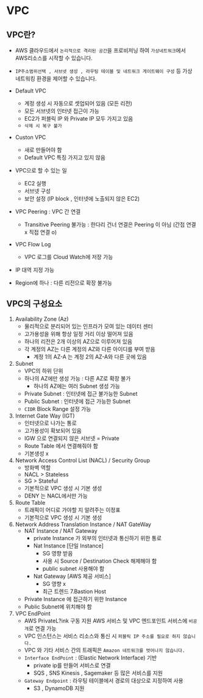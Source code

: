 # VPC

## VPC란?
- AWS 클라우드에서 `논리적으로 격리된 공간`을 프로비저닝 하여 `가상네트워크`에서 AWS리소스를 시작할 수 있습니다.
- `IP주소범위선택 , 서브넷 생성 , 라우팅 테이블 및 네트워크 게이트웨이 구성` 등 가상 네트워킹 환경을 제어할 수 있습니다.
- Default VPC
    - 계정 생성 시 자동으로 셋업되어 있음 (모든 리전)
    - 모든 서브넷의 인터넷 접근이 가능
    - EC2가 퍼블릭 IP 와 Private IP 모두 가지고 있음
    - `삭제 시 복구 불가`

- Custon VPC
    - 새로 만들어야 함
    - Default VPC 특징 가지고 있지 않음

- VPC으로 할 수 있는 일
    - EC2 실행
    - 서브넷 구성
    - 보안 설정 (IP block , 인터넷에 노출되지 않은 EC2)
- VPC Peering : VPC 간 연결
    - Transitive Peering 불가능 : 한다리 건너 연결은 Peering 이 아님 (간접 연결 x 직접 연결 o)
- VPC Flow Log
    - VPC 로그를 Cloud Watch에 저장 가능
- IP 대역 지정 가능
- Region에 하나 : 다른 리전으로 확장 불가능 

## VPC의 구성요소
1. Availability Zone (Az)
    - 물리적으로 분리되어 있는 인프라가 모여 있는 데이터 센터
    - 고가용성을 위해 항상 일정 거리 이상 떨어져 있음
    - 하나의 리전은 2개 이상의 AZ으로 이루어져 있음
    - 각 계정의 AZ는 다른 계정의 AZ와 다른 아이디를 부여 받음
        - 계정 1의 AZ-A 는 계정 2의 AZ-A와 다른 곳에 있음
2. Subnet
    - VPC의 하위 단위
    - 하나의 AZ에만 생성 가능 : 다른 AZ로 확장 불가
        - 하나의 AZ에는 여러 Subnet 생성 가능
    - Private Subnet : 인터넷에 접근 불가능한 Subnet
    - Public Subnet : 인터넷에 접근 가능한 Subnet
    - `CIDR` Block Range 설정 가능
3. Internet Gate Way (IGT)
    - 인터넷으로 나가는 통로 
    - 고가용성이 확보되어 있음
    - IGW 으로 연결되지 않은 서브넷 = Private 
    - Route Table 에서 연결해줘야 함
    - 기본생성 x
4. Network Access Control List (NACL) / Security Group
    - 방화벽 역할
    - NACL > Stateless 
    - SG > Stateful
    - 기본적으로 VPC 생성 시 기본 생성
    - DENY 는 NACL에서만 가능
5. Route Table 
    - 트래픽이 어디로 가야할 지 알려주는 이정표
    - 기본적으로 VPC 생성 시 기본 생성
6. Network Address Translation Instance / NAT GateWay
    - NAT Instance / NAT Gateway
        - private Instance 가 외부의 인터넷과 통신하기 위한 통로
        - Nat Instance [단일 Instance] 
            - SG 영향 받음 
            - 사용 시 Source / Destination Check 해제해야 함
            - public subnet 사용해야 함
        - Nat Gateway [AWS 제공 서비스]
            - SG 영향 x
            - 최근 트렌드
7.Bastion Host
    - Private Instance 에 접근하기 위한 Instance 
    - Public Subnet에 위치해야 함
8. VPC EndPoint 
    - AWS PrivateL?ink 구동 지원 AWS 서비스 및 VPC 엔드포인트 서비스에 `비공개`로 연결 가능
    - VPC 인스턴스는 서비스 리소스와 통신 시 `퍼블릭 IP 주소를 필요로 하지 않습니다.`
    - VPC 와 기타 서비스 간의 트래픽은 `Amazon 네트워크를 벗어나지 않습니다.`
    - `Interface EndPoint` : (Elastic Network Interface) 기반
        - private ip를 만들어 서비스로 연결
        - SQS , SNS Kinesis , Sagemaker 등 많은 서비스를 지원 
    - `Gateway Endpoint` : 라우팅 테이블에서 경로의 대상으로 지정하여 사용
        - S3 , DynamoDB 지원





